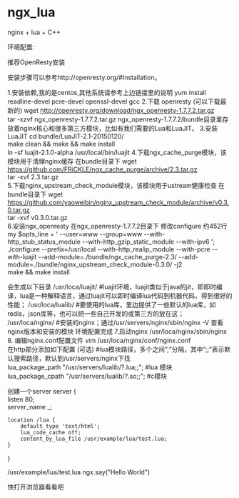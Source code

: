 # ngx_lua
nginx + lua + C++

环境配置:

推荐OpenResty安装

安装步骤可以参考http://openresty.org/#Installation。

1.安装依赖,我的是centos,其他系统请参考上边链接里的说明
  yum install readline-devel pcre-devel openssl-devel gcc
2.下载 openresty (可以下载最新的)
  wget http://openresty.org/download/ngx_openresty-1.7.7.2.tar.gz  
  tar -xzvf ngx_openresty-1.7.7.2.tar.gz
  ngx_openresty-1.7.7.2/bundle目录里存放着nginx核心和很多第三方模块，比如有我们需要的Lua和LuaJIT。
3.安装LuaJIT
  cd bundle/LuaJIT-2.1-20150120/  
  make clean && make && make install  
  ln -sf luajit-2.1.0-alpha /usr/local/bin/luajit 
4.下载ngx_cache_purge模块，该模块用于清理nginx缓存
  在bundle目录下
  wget https://github.com/FRiCKLE/ngx_cache_purge/archive/2.3.tar.gz  
  tar -xvf 2.3.tar.gz  
5.下载nginx_upstream_check_module模块，该模块用于ustream健康检查
  在bundle目录下
  wget https://github.com/yaoweibin/nginx_upstream_check_module/archive/v0.3.0.tar.gz  
  tar -xvf v0.3.0.tar.gz  
6.安装ngx_openresty
  在ngx_openresty-1.7.7.2目录下
  修改configure
  约452行
  my $opts_line = ' --user=www --group=www --with-http_stub_status_module  --with-http_gzip_static_module --with-ipv6 ';
  ./configure --prefix=/usr/local --with-http_realip_module  --with-pcre  --with-luajit --add-module=./bundle/ngx_cache_purge-2.3/ --add-module=./bundle/nginx_upstream_check_module-0.3.0/ -j2  
  make && make install

会生成以下目录
      /usr/loca/luajit/           #luajit环境，luajit类似于java的jit，即即时编译，lua是一种解释语言，通过luajit可以即时编译lua代码到机器代码，得到很好的性能；
      /usr/loca/lualib/           #要使用的lua库，里边提供了一些默认的lua库，如redis，json库等，也可以把一些自己开发的或第三方的放在这；
      /usr/loca/nginx/            #安装的nginx；通过/usr/servers/nginx/sbin/nginx  -V 查看nginx版本和安装的模块
环境配置完成
7.启动nginx
  /usr/loca/nginx/sbin/nginx
8.
  编辑nginx.conf配置文件
  vim /usr/loca/nginx/conf/nginx.conf  
  在http部分添加如下配置 (可选)
  #lua模块路径，多个之间”;”分隔，其中”;;”表示默认搜索路径，默认到/usr/servers/nginx下找  
  lua_package_path "/usr/servers/lualib/?.lua;;";  #lua 模块  
  lua_package_cpath "/usr/servers/lualib/?.so;;";  #c模块 
  
  创建一个server
  server {  
    listen       80;  
    server_name  _;  
  
    location /lua {  
        default_type 'text/html';  
        lua_code_cache off;  
        content_by_lua_file /usr/example/lua/test.lua;  
    }  
  }  
  
  /usr/example/lua/test.lua
  ngx.say("Hello World")
  
  快打开浏览器看看吧
  
      
